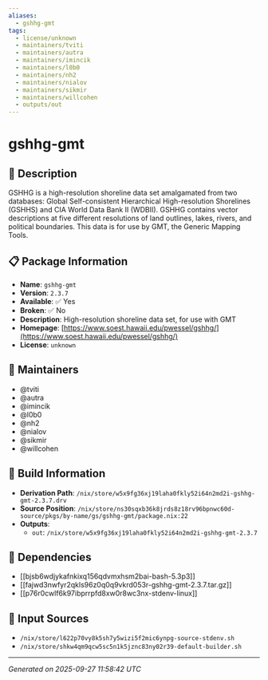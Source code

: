 ```yaml
---
aliases:
  - gshhg-gmt
tags:
  - license/unknown
  - maintainers/tviti
  - maintainers/autra
  - maintainers/imincik
  - maintainers/l0b0
  - maintainers/nh2
  - maintainers/nialov
  - maintainers/sikmir
  - maintainers/willcohen
  - outputs/out
---
```


# gshhg-gmt

## 📝 Description

GSHHG is a high-resolution shoreline data set amalgamated from two
databases: Global Self-consistent Hierarchical High-resolution Shorelines
(GSHHS) and CIA World Data Bank II (WDBII). GSHHG contains vector
descriptions at five different resolutions of land outlines, lakes,
rivers, and political boundaries. This data is for use by GMT, the Generic
Mapping Tools.


## 📋 Package Information

- **Name**: `gshhg-gmt`
- **Version**: `2.3.7`
- **Available**: ✅ Yes
- **Broken**: ✅ No
- **Description**: High-resolution shoreline data set, for use with GMT
- **Homepage**: [https://www.soest.hawaii.edu/pwessel/gshhg/](https://www.soest.hawaii.edu/pwessel/gshhg/)
- **License**: `unknown`
## 👥 Maintainers

- @tviti
- @autra
- @imincik
- @l0b0
- @nh2
- @nialov
- @sikmir
- @willcohen


## 🔧 Build Information

- **Derivation Path**: `/nix/store/w5x9fg36xj19laha0fkly52i64n2md2i-gshhg-gmt-2.3.7.drv`
- **Source Position**: `/nix/store/ns30sqxb36k8jrds8z18rv96bpnwc60d-source/pkgs/by-name/gs/gshhg-gmt/package.nix:22`
- **Outputs**:
  - `out`:  `/nix/store/w5x9fg36xj19laha0fkly52i64n2md2i-gshhg-gmt-2.3.7`

## 🔗 Dependencies

- [[bjsb6wdjykafnkixq156qdvmxhsm2bai-bash-5.3p3]]
- [[fajwd3nwfyr2qkls96z0q0q9vkrd053r-gshhg-gmt-2.3.7.tar.gz]]
- [[p76r0cwlf6k97ibprrpfd8xw0r8wc3nx-stdenv-linux]]

## 📁 Input Sources

- `/nix/store/l622p70vy8k5sh7y5wizi5f2mic6ynpg-source-stdenv.sh`
- `/nix/store/shkw4qm9qcw5sc5n1k5jznc83ny02r39-default-builder.sh`

---
*Generated on 2025-09-27 11:58:42 UTC*
